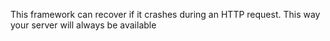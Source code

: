 This framework can recover if it crashes during an HTTP request. This way your server will always be available